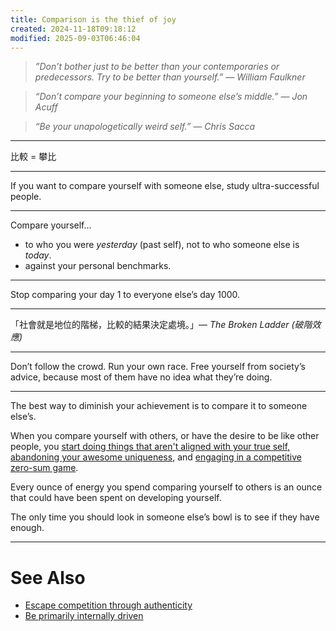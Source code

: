 ```yaml
---
title: Comparison is the thief of joy
created: 2024-11-18T09:18:12
modified: 2025-09-03T06:46:04
---
```


> _”Don’t bother just to be better than your contemporaries or predecessors. Try to be better than yourself.” — William Faulkner_

> _“Don’t compare your beginning to someone else’s middle.” — Jon Acuff_

> _“Be your unapologetically weird self.” — Chris Sacca_

---

比較 = 攀比

---

If you want to compare yourself with someone else, study ultra-successful people.

---

Compare yourself…

* to who you were _yesterday_ (past self), not to who someone else is _today_.
* against your personal benchmarks.

---

Stop comparing your day 1 to everyone else’s day 1000.

---

「社會就是地位的階梯，比較的結果決定處境。」— _The Broken Ladder (破階效應)_

---

Don’t follow the crowd. Run your own race. Free yourself from society’s advice, because most of them have no idea what they’re doing.

---

The best way to diminish your achievement is to compare it to someone else’s.

When you compare yourself with others, or have the desire to be like other people, you [start doing things that aren't aligned with your true self, abandoning your awesome uniqueness](escape-competition-through-authenticity.md), and [engaging in a competitive zero-sum game](The%20Game%20of%20Life.md).

Every ounce of energy you spend comparing yourself to others is an ounce that could have been spent on developing yourself.

The only time you should look in someone else’s bowl is to see if they have enough.

---

# See Also

* [Escape competition through authenticity](escape-competition-through-authenticity.md)
* [Be primarily internally driven](be-primarily-internally-driven-with-intrinsic-motivation.md)
